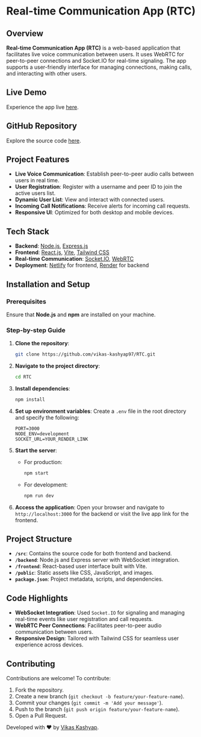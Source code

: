 # Real-time Communication App (RTC)

## Overview
**Real-time Communication App (RTC)** is a web-based application that facilitates live voice communication between users. It uses WebRTC for peer-to-peer connections and Socket.IO for real-time signaling. The app supports a user-friendly interface for managing connections, making calls, and interacting with other users.


## Live Demo
Experience the app live [here](https://rtc-voice.netlify.app/).

## GitHub Repository
Explore the source code [here](https://github.com/vikas-kashyap97/RTC.git).

## Project Features
- **Live Voice Communication**: Establish peer-to-peer audio calls between users in real time.
- **User Registration**: Register with a username and peer ID to join the active users list.
- **Dynamic User List**: View and interact with connected users.
- **Incoming Call Notifications**: Receive alerts for incoming call requests.
- **Responsive UI**: Optimized for both desktop and mobile devices.

## Tech Stack
- **Backend**: [Node.js](https://nodejs.org/), [Express.js](https://expressjs.com/)
- **Frontend**: [React.js](https://reactjs.org/), [Vite](https://vitejs.dev/), [Tailwind CSS](https://tailwindcss.com/)
- **Real-time Communication**: [Socket.IO](https://socket.io/), [WebRTC](https://webrtc.org/)
- **Deployment**: [Netlify](https://www.netlify.com/) for frontend, [Render](https://render.com/) for backend

## Installation and Setup

### Prerequisites
Ensure that **Node.js** and **npm** are installed on your machine.

### Step-by-step Guide
1. **Clone the repository**:
    ```bash
    git clone https://github.com/vikas-kashyap97/RTC.git
    ```

2. **Navigate to the project directory**:
    ```bash
    cd RTC
    ```

3. **Install dependencies**:
    ```bash
    npm install
    ```

4. **Set up environment variables**:
    Create a `.env` file in the root directory and specify the following:
    ```env
    PORT=3000
    NODE_ENV=development
    SOCKET_URL=YOUR_RENDER_LINK
    ```

5. **Start the server**:
   - For production:
     ```bash
     npm start
     ```
   - For development:
     ```bash
     npm run dev
     ```

6. **Access the application**:
   Open your browser and navigate to `http://localhost:3000` for the backend or visit the live app link for the frontend.

## Project Structure
- **`/src`**: Contains the source code for both frontend and backend.
- **`/backend`**: Node.js and Express server with WebSocket integration.
- **`/frontend`**: React-based user interface built with Vite.
- **`/public`**: Static assets like CSS, JavaScript, and images.
- **`package.json`**: Project metadata, scripts, and dependencies.

## Code Highlights
- **WebSocket Integration**: Used `Socket.IO` for signaling and managing real-time events like user registration and call requests.
- **WebRTC Peer Connections**: Facilitates peer-to-peer audio communication between users.
- **Responsive Design**: Tailored with Tailwind CSS for seamless user experience across devices.

## Contributing
Contributions are welcome! To contribute:
1. Fork the repository.
2. Create a new branch (`git checkout -b feature/your-feature-name`).
3. Commit your changes (`git commit -m 'Add your message'`).
4. Push to the branch (`git push origin feature/your-feature-name`).
5. Open a Pull Request.

Developed with ❤️ by [Vikas Kashyap](https://github.com/vikas-kashyap97).
